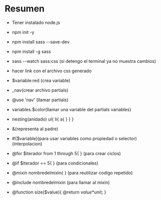 # Resumen

- Tener instalado node.js
- npm init -y
- npm install sass --save-dev
- npm install -g sass
- sass --watch sass:css (si detengo el terminal ya no muestra cambios)
- hacer link con el archivo css generado

- $variable:red (crea variable)

- _nav(crear archivo partials)

- @use 'nav' (llamar partials)

- variables.$color(llamar una variable del partials variables)

- nesting(anidado)
ul{
    li{
        a{
        }
    }
}

- &(representa al padre)

- #{$variable}(para usar variables como propiedad o selector)(interpolacion)

- @for $iterador from 1 through 5{ } (para crear ciclos)

- @if $iterador == 5{ } (para condicionales)

- @mixin nombredelmixin{ } (para reutilizar codigo repetido)

- @include nombredelmixin (para llamar al mixin)

- @function size($value){
    @return $value*$unit;
}

